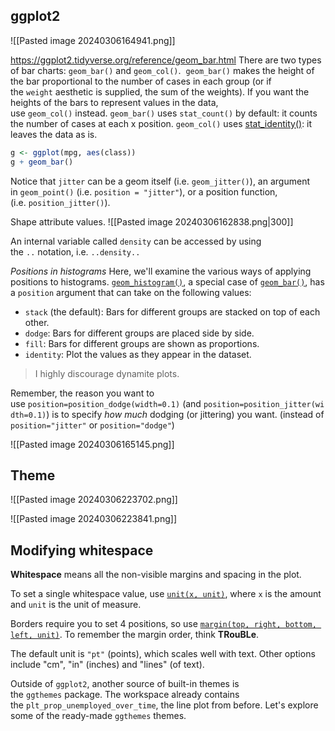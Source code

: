 
## ggplot2

![[Pasted image 20240306164941.png]]

https://ggplot2.tidyverse.org/reference/geom_bar.html
There are two types of bar charts: `geom_bar()` and `geom_col()`. 
`geom_bar()` makes the height of the bar proportional to the number of cases in each group (or if the `weight` aesthetic is supplied, the sum of the weights). If you want the heights of the bars to represent values in the data, use `geom_col()` instead. `geom_bar()` uses `stat_count()` by default: it counts the number of cases at each x position. `geom_col()` uses [stat_identity()](https://ggplot2.tidyverse.org/reference/stat_identity.html): it leaves the data as is.
```r
g <- ggplot(mpg, aes(class))
g + geom_bar()
```


Notice that `jitter` can be a geom itself (i.e. `geom_jitter()`), an argument in `geom_point()` (i.e. `position = "jitter"`), or a position function, (i.e. `position_jitter()`).

Shape attribute values.
![[Pasted image 20240306162838.png|300]]

An internal variable called `density` can be accessed by using the `..` notation, i.e. `..density..`

*Positions in histograms*
Here, we'll examine the various ways of applying positions to histograms. [`geom_histogram()`](http://www.rdocumentation.org/packages/ggplot2/functions/geom_histogram), a special case of [`geom_bar()`](http://www.rdocumentation.org/packages/ggplot2/functions/geom_bar), has a `position` argument that can take on the following values:
- `stack` (the default): Bars for different groups are stacked on top of each other.
- `dodge`: Bars for different groups are placed side by side.
- `fill`: Bars for different groups are shown as proportions.
- `identity`: Plot the values as they appear in the dataset.

> I highly discourage dynamite plots.

Remember, the reason you want to use `position=position_dodge(width=0.1)` (and `position=position_jitter(width=0.1)`) is to specify _how much_ dodging (or jittering) you want. (instead of `position="jitter"` or `position="dodge"`)

![[Pasted image 20240306165145.png]]

## Theme

![[Pasted image 20240306223702.png]]

![[Pasted image 20240306223841.png]]

## Modifying whitespace

**Whitespace** means all the non-visible margins and spacing in the plot.

To set a single whitespace value, use [`unit(x, unit)`](https://www.rdocumentation.org/packages/grid/topics/unit), where `x` is the amount and `unit` is the unit of measure.

Borders require you to set 4 positions, so use [`margin(top, right, bottom, left, unit)`](https://www.rdocumentation.org/packages/ggplot2/topics/margin). To remember the margin order, think **TRouBLe**.

The default unit is `"pt"` (points), which scales well with text. Other options include "cm", "in" (inches) and "lines" (of text).

Outside of `ggplot2`, another source of built-in themes is the `ggthemes` package. The workspace already contains the `plt_prop_unemployed_over_time`, the line plot from before. Let's explore some of the ready-made `ggthemes` themes.


